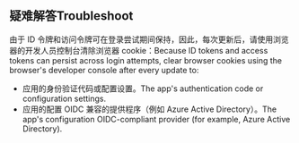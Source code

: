 ## <a name="troubleshoot"></a><span data-ttu-id="40b9a-101">疑难解答</span><span class="sxs-lookup"><span data-stu-id="40b9a-101">Troubleshoot</span></span>

<span data-ttu-id="40b9a-102">由于 ID 令牌和访问令牌可在登录尝试期间保持，因此，每次更新后，请使用浏览器的开发人员控制台清除浏览器 cookie：</span><span class="sxs-lookup"><span data-stu-id="40b9a-102">Because ID tokens and access tokens can persist across login attempts, clear browser cookies using the browser's developer console after every update to:</span></span>

* <span data-ttu-id="40b9a-103">应用的身份验证代码或配置设置。</span><span class="sxs-lookup"><span data-stu-id="40b9a-103">The app's authentication code or configuration settings.</span></span>
* <span data-ttu-id="40b9a-104">应用的配置 OIDC 兼容的提供程序（例如 Azure Active Directory）。</span><span class="sxs-lookup"><span data-stu-id="40b9a-104">The app's configuration OIDC-compliant provider (for example, Azure Active Directory).</span></span>
